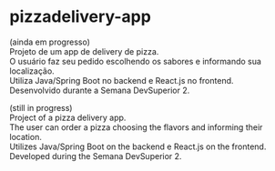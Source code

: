 # pizzadelivery-app
(ainda em progresso)  
Projeto de um app de delivery de pizza.\
O usuário faz seu pedido escolhendo os sabores e informando sua localização.\
Utiliza Java/Spring Boot no backend e React.js no frontend.\
Desenvolvido durante a Semana DevSuperior 2.  

(still in progress)  
Project of a pizza delivery app.\
The user can order a pizza choosing the flavors and informing their location.\
Utilizes Java/Spring Boot on the backend e React.js on the frontend.\
Developed during the Semana DevSuperior 2.  
